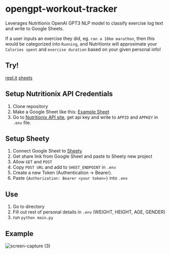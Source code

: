 # opengpt-workout-tracker
Leverages Nutritionix OpenAI GPT3 NLP model to classify exercise log text and write to Google Sheets.

If a user inputs an exercise they did, eg. `ran a 10km marathon`, then this would be categorized into `Running`, and Nutritionix will approximate your `Calories spent` and `exercise duration` based on your given personal info!

## Try!
[repl.it](https://replit.com/@kichichoi102/opengpt-workout-tracker?v=1)
[sheets](https://docs.google.com/spreadsheets/d/1NbsVkdDllT1oTpDTaZrhtmP0zYPVN6bfJrx5W6LxpiI/edit?usp=sharing)

## Setup Nutritionix API Credentials
1. Clone repository
2. Make a Google Sheet like this: [Example Sheet](https://docs.google.com/spreadsheets/d/1NbsVkdDllT1oTpDTaZrhtmP0zYPVN6bfJrx5W6LxpiI/edit?usp=sharing)
3. Go to [Nutritionix API site](https://www.nutritionix.com/business/api), get api key and write to `APPID` and `APPKEY` in `.env` file.

## Setup Sheety
1. Connect Google Sheet to [Sheety](https://sheety.co/)
2. Get share link from Google Sheet and paste to Sheety new project
3. Allow `GET` and `POST`
4. Copy `POST URL` and add to `SHEET_ENDPOINT` in `.env`
5. Create a new Token (Authentication -> Bearer).
6. Paste `{Authorization: Bearer <your token>}` into `.env`

## Use
1. Go to directory
2. Fill out rest of personal details in `.env` (WEIGHT, HEIGHT, AGE, GENDER)
3. run `python main.py`
 
## Example
![screen-capture (3)](https://user-images.githubusercontent.com/70384232/154111525-e61de165-5175-4fee-8de2-3b49e4e6b196.gif)
